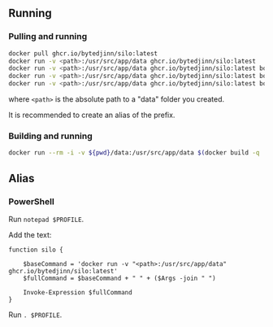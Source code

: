 ## Running

### Pulling and running
```bash
docker pull ghcr.io/bytedjinn/silo:latest
docker run -v <path>:/usr/src/app/data ghcr.io/bytedjinn/silo:latest 
docker run -v <path>:/usr/src/app/data ghcr.io/bytedjinn/silo:latest bob
docker run -v <path>:/usr/src/app/data ghcr.io/bytedjinn/silo:latest bob e bob is a painter
docker run -v <path>:/usr/src/app/data ghcr.io/bytedjinn/silo:latest bob t today bob went for a run
```
where `<path>` is the absolute path to a "data" folder you created. 

It is recommended to create an alias of the prefix. 


### Building and running
```bash
docker run --rm -i -v ${pwd}/data:/usr/src/app/data $(docker build -q .) foo eternal bar

```

## Alias

### PowerShell
Run `notepad $PROFILE`. 

Add the text:
```
function silo {

    $baseCommand = 'docker run -v "<path>:/usr/src/app/data" ghcr.io/bytedjinn/silo:latest'
    $fullCommand = $baseCommand + " " + ($Args -join " ")
    
    Invoke-Expression $fullCommand
}

```
Run `. $PROFILE`. 